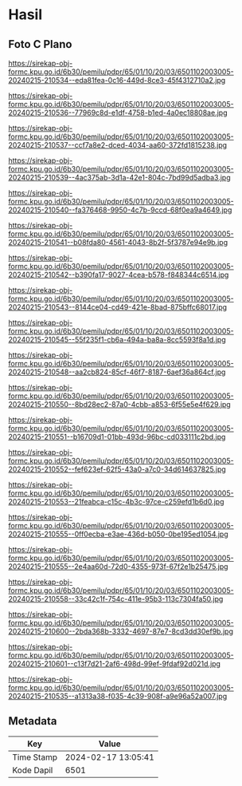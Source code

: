 # Hasil

## Foto C Plano

https://sirekap-obj-formc.kpu.go.id/6b30/pemilu/pdpr/65/01/10/20/03/6501102003005-20240215-210534--eda81fea-0c16-449d-8ce3-45f4312710a2.jpg

https://sirekap-obj-formc.kpu.go.id/6b30/pemilu/pdpr/65/01/10/20/03/6501102003005-20240215-210536--77969c8d-e1df-4758-b1ed-4a0ec18808ae.jpg

https://sirekap-obj-formc.kpu.go.id/6b30/pemilu/pdpr/65/01/10/20/03/6501102003005-20240215-210537--ccf7a8e2-dced-4034-aa60-372fd1815238.jpg

https://sirekap-obj-formc.kpu.go.id/6b30/pemilu/pdpr/65/01/10/20/03/6501102003005-20240215-210539--4ac375ab-3d1a-42e1-804c-7bd99d5adba3.jpg

https://sirekap-obj-formc.kpu.go.id/6b30/pemilu/pdpr/65/01/10/20/03/6501102003005-20240215-210540--fa376468-9950-4c7b-9ccd-68f0ea9a4649.jpg

https://sirekap-obj-formc.kpu.go.id/6b30/pemilu/pdpr/65/01/10/20/03/6501102003005-20240215-210541--b08fda80-4561-4043-8b2f-5f3787e94e9b.jpg

https://sirekap-obj-formc.kpu.go.id/6b30/pemilu/pdpr/65/01/10/20/03/6501102003005-20240215-210542--b390fa17-9027-4cea-b578-f848344c6514.jpg

https://sirekap-obj-formc.kpu.go.id/6b30/pemilu/pdpr/65/01/10/20/03/6501102003005-20240215-210543--8144ce04-cd49-421e-8bad-875bffc68017.jpg

https://sirekap-obj-formc.kpu.go.id/6b30/pemilu/pdpr/65/01/10/20/03/6501102003005-20240215-210545--55f235f1-cb6a-494a-ba8a-8cc5593f8a1d.jpg

https://sirekap-obj-formc.kpu.go.id/6b30/pemilu/pdpr/65/01/10/20/03/6501102003005-20240215-210548--aa2cb824-85cf-46f7-8187-6aef36a864cf.jpg

https://sirekap-obj-formc.kpu.go.id/6b30/pemilu/pdpr/65/01/10/20/03/6501102003005-20240215-210550--8bd28ec2-87a0-4cbb-a853-6f55e5e4f629.jpg

https://sirekap-obj-formc.kpu.go.id/6b30/pemilu/pdpr/65/01/10/20/03/6501102003005-20240215-210551--b16709d1-01bb-493d-96bc-cd033111c2bd.jpg

https://sirekap-obj-formc.kpu.go.id/6b30/pemilu/pdpr/65/01/10/20/03/6501102003005-20240215-210552--fef623ef-62f5-43a0-a7c0-34d614637825.jpg

https://sirekap-obj-formc.kpu.go.id/6b30/pemilu/pdpr/65/01/10/20/03/6501102003005-20240215-210553--21feabca-c15c-4b3c-97ce-c259efd1b6d0.jpg

https://sirekap-obj-formc.kpu.go.id/6b30/pemilu/pdpr/65/01/10/20/03/6501102003005-20240215-210555--0ff0ecba-e3ae-436d-b050-0be195ed1054.jpg

https://sirekap-obj-formc.kpu.go.id/6b30/pemilu/pdpr/65/01/10/20/03/6501102003005-20240215-210555--2e4aa60d-72d0-4355-973f-67f2e1b25475.jpg

https://sirekap-obj-formc.kpu.go.id/6b30/pemilu/pdpr/65/01/10/20/03/6501102003005-20240215-210558--33c42c1f-754c-411e-95b3-113c7304fa50.jpg

https://sirekap-obj-formc.kpu.go.id/6b30/pemilu/pdpr/65/01/10/20/03/6501102003005-20240215-210600--2bda368b-3332-4697-87e7-8cd3dd30ef9b.jpg

https://sirekap-obj-formc.kpu.go.id/6b30/pemilu/pdpr/65/01/10/20/03/6501102003005-20240215-210601--c13f7d21-2af6-498d-99ef-9fdaf92d021d.jpg

https://sirekap-obj-formc.kpu.go.id/6b30/pemilu/pdpr/65/01/10/20/03/6501102003005-20240215-210535--a1313a38-f035-4c39-908f-a9e96a52a007.jpg


## Metadata

| Key        | Value               |
| ---------- | ------------------- |
| Time Stamp | 2024-02-17 13:05:41 |
| Kode Dapil | 6501                |




